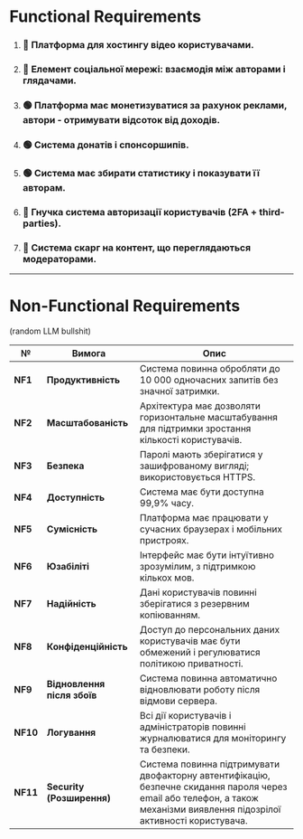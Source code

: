 # Functional Requirements

1. ### 🔴 Платформа для хостингу відео користувачами. 

1. ### 🔴 Елемент соціальної мережі: взаємодія між авторами і глядачами. 

1. ### 🟢 Платформа має монетизуватися за рахунок реклами, автори - отримувати відсоток від доходів. 

1. ### 🟢 Система донатів і спонсоршипів. 

1. ### 🟢 Система має збирати статистику і показувати її авторам. 

1. ### 🔵 Гнучка система авторизації користувачів (2FA + third-parties). 

1. ### 🔵 Система скарг на контент, що переглядаються модераторами. 

---

# Non-Functional Requirements

(random LLM bullshit)

| № | Вимога | Опис |
|---|---------|------|
| **NF1** | **Продуктивність** | Система повинна обробляти до 10 000 одночасних запитів без значної затримки. |
| **NF2** | **Масштабованість** | Архітектура має дозволяти горизонтальне масштабування для підтримки зростання кількості користувачів. |
| **NF3** | **Безпека** | Паролі мають зберігатися у зашифрованому вигляді; використовується HTTPS. |
| **NF4** | **Доступність** | Система має бути доступна 99,9% часу. |
| **NF5** | **Сумісність** | Платформа має працювати у сучасних браузерах і мобільних пристроях. |
| **NF6** | **Юзабіліті** | Інтерфейс має бути інтуїтивно зрозумілим, з підтримкою кількох мов. |
| **NF7** | **Надійність** | Дані користувачів повинні зберігатися з резервним копіюванням. |
| **NF8** | **Конфіденційність** | Доступ до персональних даних користувачів має бути обмежений і регулюватися політикою приватності. |
| **NF9** | **Відновлення після збоїв** | Система повинна автоматично відновлювати роботу після відмови сервера. |
| **NF10** | **Логування** | Всі дії користувачів і адміністраторів повинні журналюватися для моніторингу та безпеки. |
| **NF11** | **Security (Розширення)** | Система повинна підтримувати двофакторну автентифікацію, безпечне скидання пароля через email або телефон, а також механізми виявлення підозрілої активності користувача. |

